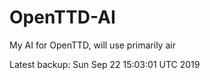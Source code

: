 # OpenTTD-AI
My AI for OpenTTD, will use primarily air

Latest backup: Sun Sep 22 15:03:01 UTC 2019
